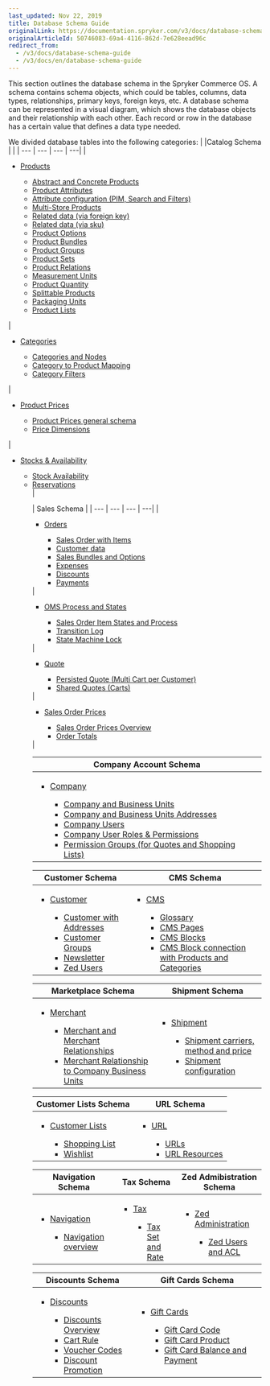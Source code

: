 ```yaml
---
last_updated: Nov 22, 2019
title: Database Schema Guide
originalLink: https://documentation.spryker.com/v3/docs/database-schema-guide
originalArticleId: 50746083-69a4-4116-862d-7e628eead96c
redirect_from:
  - /v3/docs/database-schema-guide
  - /v3/docs/en/database-schema-guide
---
```



This section outlines the database schema in the Spryker Commerce OS. A schema contains schema objects, which could be tables, columns, data types, relationships, primary keys, foreign keys, etc. A database schema can be represented in a visual diagram, which shows the database objects and their relationship with each other. Each record or row in the database has a certain value that defines a data type needed.

We divided database tables into the following categories:
|  |Catalog Schema | |
| --- | --- | --- | ---| 
| <ul><li>[Products](/docs/scos/dev/database-schema-guide/201907.0/catalog-schema.html#products)</li><ul><li>[Abstract and Concrete Products](/docs/scos/dev/database-schema-guide/201907.0/catalog-schema.html#abstract-and-concrete-products)</li><li>[Product Attributes](/docs/scos/dev/database-schema-guide/201907.0/catalog-schema.html#product-attributes)</li><li>[Attribute configuration (PIM, Search and Filters)](/docs/scos/dev/database-schema-guide/201907.0/catalog-schema.html#attribute-configuration--pim--search-and-filters-)</li><li>[Multi-Store Products](/docs/scos/dev/database-schema-guide/201907.0/catalog-schema.html#multi-store-products)</li><li>[Related data (via foreign key)](/docs/scos/dev/database-schema-guide/201907.0/catalog-schema.html#related-data--via-foreign-key-)</li><li>[Related data (via sku)](/docs/scos/dev/database-schema-guide/201907.0/catalog-schema.html#related-data--via-sku-)</li><li>[Product Options](/docs/scos/dev/database-schema-guide/201907.0/catalog-schema.html#product-options)</li><li>[Product Bundles](/docs/scos/dev/database-schema-guide/201907.0/catalog-schema.html#product-bundles)</li><li>[Product Groups](/docs/scos/dev/database-schema-guide/201907.0/catalog-schema.html#product-groups)</li><li>[Product Sets](/docs/scos/dev/database-schema-guide/201907.0/catalog-schema.html#product-sets)</li><li>[Product Relations](/docs/scos/dev/database-schema-guide/201907.0/catalog-schema.html#product-relations)</li><li>[Measurement Units](/docs/scos/dev/database-schema-guide/201907.0/catalog-schema.html#measurement-units)</li><li>[Product Quantity](/docs/scos/dev/database-schema-guide/201907.0/catalog-schema.html#product-quantity)</li><li>[Splittable Products](/docs/scos/dev/database-schema-guide/201907.0/catalog-schema.html#splittable-products)</li><li>[Packaging Units](/docs/scos/dev/database-schema-guide/201907.0/catalog-schema.html#packaging-units)</li><li>[Product Lists](/docs/scos/dev/database-schema-guide/201907.0/catalog-schema.html#product-lists)</li></ul></ul> | <ul><li>[Categories](/docs/scos/dev/database-schema-guide/201907.0/catalog-schema.html#categories)</li><ul><li>[Categories and Nodes](/docs/scos/dev/database-schema-guide/201907.0/catalog-schema.html#categories-and-nodes)</li><li>[Category to Product Mapping](/docs/scos/dev/database-schema-guide/201907.0/catalog-schema.html#category-to-product-mapping)</li><li>[Category Filters](/docs/scos/dev/database-schema-guide/201907.0/catalog-schema.html#category-filters)</li></ul></ul> | <ul><li>[Product Prices](/docs/scos/dev/database-schema-guide/201907.0/catalog-schema.html#product-prices)</li><ul><li>[Product Prices general schema](/docs/scos/dev/database-schema-guide/201907.0/catalog-schema.html#general-schema)</li><li>[Price Dimensions](/docs/scos/dev/database-schema-guide/201907.0/catalog-schema.html#price-dimensions)</li></ul></ul> | <ul><li>[Stocks & Availability](/docs/scos/dev/database-schema-guide/201907.0/catalog-schema.html#stock---availability)</li><ul><li>[Stock Availability](/docs/scos/dev/database-schema-guide/201907.0/catalog-schema.html#stock)</li><li>[Reservations](/docs/scos/dev/database-schema-guide/201907.0/catalog-schema.html#reservations)</li> |

| Sales Schema |
| --- | --- | --- | ---| 
|<ul><li>[Orders](/docs/scos/dev/database-schema-guide/201907.0/sales-schema.html#orders)</li><ul><li>[Sales Order with Items](/docs/scos/dev/database-schema-guide/201907.0/sales-schema.html#sales-order-with-items)</li><li>[Customer data](/docs/scos/dev/database-schema-guide/201907.0/sales-schema.html#customer-data)</li><li>[Sales Bundles and Options](/docs/scos/dev/database-schema-guide/201907.0/sales-schema.html#sales-bundles-and-options)</li><li>[Expenses](/docs/scos/dev/database-schema-guide/201907.0/sales-schema.html#expenses)</li><li>[Discounts](/docs/scos/dev/database-schema-guide/201907.0/sales-schema.html#discounts)</li><li>[Payments](/docs/scos/dev/database-schema-guide/201907.0/sales-schema.html#payments)</li></ul></ul> |<ul><li>[OMS Process and States](/docs/scos/dev/database-schema-guide/201907.0/sales-schema.html#oms-process-and-states)</li><ul><li>[Sales Order Item States and Process](/docs/scos/dev/database-schema-guide/201907.0/sales-schema.html#sales-order-item-states-and-process)</li><li>[Transition Log](/docs/scos/dev/database-schema-guide/201907.0/sales-schema.html#transition-log)</li><li>[State Machine Lock](/docs/scos/dev/database-schema-guide/201907.0/sales-schema.html#state-machine-lock)</li></ul></ul> | <ul><li>[Quote](/docs/scos/dev/database-schema-guide/201907.0/sales-schema.html#quote)</li><ul><li>[Persisted Quote (Multi Cart per Customer)](/docs/scos/dev/database-schema-guide/201907.0/sales-schema.html#persisted-quote--multi-cart-per-customer-)</li><li>[Shared Quotes (Carts)](/docs/scos/dev/database-schema-guide/201907.0/sales-schema.html#shared-quotes--carts-)</li></ul></ul> | <ul><li>[Sales Order Prices](/docs/scos/dev/database-schema-guide/201907.0/sales-schema.html#sales-order-prices)</li><ul><li>[Sales Order Prices Overview](/docs/scos/dev/database-schema-guide/201907.0/sales-schema.html#overview)</li><li>[Order Totals](/docs/scos/dev/database-schema-guide/201907.0/sales-schema.html#order-totals)</li></ul></ul> |

| Company Account Schema |
| --- |
| <ul><li>[Company](/docs/scos/dev/database-schema-guide/201907.0/company-account-schema.html#company)</li><ul><li>[Company and Business Units](/docs/scos/dev/database-schema-guide/201907.0/company-account-schema.html#company-and-business-units)</li><li>[Company and Business Units Addresses](/docs/scos/dev/database-schema-guide/201907.0/company-account-schema.html#company-and-business-unit-addresses)</li><li>[Company Users](/docs/scos/dev/database-schema-guide/201907.0/company-account-schema.html#company-users)</li><li>[Company User Roles & Permissions](/docs/scos/dev/database-schema-guide/201907.0/company-account-schema.html#company-user-roles---permissions)</li><li>[Permission Groups (for Quotes and Shopping Lists)](/docs/scos/dev/database-schema-guide/201907.0/company-account-schema.html#permission-groups--for-quotes-and-shopping-lists-)</li></ul></ul> |

| Customer Schema | CMS Schema |
| --- | --- |
|<ul><li>[Customer](/docs/scos/dev/database-schema-guide/201907.0/customer-schema.html#customer-schema)</li><ul><li>[Customer with Addresses](/docs/scos/dev/database-schema-guide/201907.0/customer-schema.html#customer-with-addresses)</li><li>[Customer Groups](/docs/scos/dev/database-schema-guide/201907.0/customer-schema.html#customer-groups)</li><li>[Newsletter](/docs/scos/dev/database-schema-guide/201907.0/customer-schema.html#newsletter)</li><li>[Zed Users](/docs/scos/dev/database-schema-guide/201907.0/customer-schema.html#zed-users)</li></ul></ul> | <ul><li>[CMS](/docs/scos/dev/database-schema-guide/201907.0/cms-schema.html#cms) </li><ul><li>[Glossary](/docs/scos/dev/database-schema-guide/201907.0/cms-schema.html#glossary)</li><li>[CMS Pages](/docs/scos/dev/database-schema-guide/201907.0/cms-schema.html#cms-pages)</li><li>[CMS Blocks](/docs/scos/dev/database-schema-guide/201907.0/cms-schema.html#cms-blocks)</li><li>[CMS Block connection with Products and Categories](/docs/scos/dev/database-schema-guide/201907.0/cms-schema.html#cms-block-connection-with-products-and-categories)</li></ul></ul> |

| Marketplace Schema | Shipment Schema |
| --- | --- |
|<ul><li>[Merchant](/docs/scos/dev/database-schema-guide/201907.0/marketplace-schema.html#merchant)</li><ul><li>[Merchant and Merchant Relationships](/docs/scos/dev/database-schema-guide/201907.0/marketplace-schema.html#merchant-and-merchant-relationships)</li><li>[Merchant Relationship to Company Business Units](/docs/scos/dev/database-schema-guide/201907.0/marketplace-schema.html#merchant-relationship-to-company-business-units)</li></ul></ul> | <ul><li>[Shipment](/docs/scos/dev/database-schema-guide/201907.0/shipment-schema.html#shipment)</li><ul><li>[Shipment carriers, method and price](/docs/scos/dev/database-schema-guide/201907.0/shipment-schema.html#shipment-carriers--method-and-price)</li><li>[Shipment configuration](/docs/scos/dev/database-schema-guide/201907.0/shipment-schema.html#shipment-configuration)</li></ul></ul> |

| Customer Lists Schema | URL Schema |
| --- | --- |
|<ul><li>[Customer Lists](/docs/scos/dev/database-schema-guide/201907.0/customer-lists-schema.html#customer-lists)</li><ul><li>[Shopping List](/docs/scos/dev/database-schema-guide/201907.0/customer-lists-schema.html#shopping-list)</li><li>[Wishlist](/docs/scos/dev/database-schema-guide/201907.0/customer-lists-schema.html#wishlist)</li></ul></ul> | <ul><li>[URL](/docs/scos/dev/database-schema-guide/201907.0/url-schema.html#url)</li><ul><li>[URLs](/docs/scos/dev/database-schema-guide/201907.0/url-schema.html#urls)</li><li>[URL Resources](/docs/scos/dev/database-schema-guide/201907.0/url-schema.html#url-resources)</li></ul></ul> |

| Navigation Schema | Tax Schema | Zed Admibistration Schema |
| --- | --- | --- |
|<ul><li>[Navigation](/docs/scos/dev/database-schema-guide/201907.0/navigation-schema.html#navigation)</li><ul><li>[Navigation overview](/docs/scos/dev/database-schema-guide/201907.0/navigation-schema.html#navigation-overview)</li></ul></ul> | <ul><li> [Tax](/docs/scos/dev/database-schema-guide/201907.0/tax-schema.html#tax)</li><ul><li>[Tax Set and Rate](/docs/scos/dev/database-schema-guide/201907.0/tax-schema.html#tax-set-and-rate)</li></ul></ul> | <ul><li> [Zed Administration](/docs/scos/dev/database-schema-guide/201907.0/zed-administration-schema.html#zed-administration)</li><ul><li>[Zed Users and ACL](/docs/scos/dev/database-schema-guide/201907.0/zed-administration-schema.html#zed-users-and-acl)</li></ul></ul> |

| Discounts Schema | Gift Cards Schema |
| --- | --- |
|<ul><li> [Discounts](/docs/scos/dev/database-schema-guide/201907.0/discounts-schema.html#discounts)</li><ul><li>[Discounts Overview](/docs/scos/dev/database-schema-guide/201907.0/discounts-schema.html#overview)</li><li>[Cart Rule](/docs/scos/dev/database-schema-guide/201907.0/discounts-schema.html#cart-rule)</li><li>[Voucher Codes](/docs/scos/dev/database-schema-guide/201907.0/discounts-schema.html#voucher-codes)</li><li>[Discount Promotion](/docs/scos/dev/database-schema-guide/201907.0/discounts-schema.html#discount-promotion)</li></ul></ul> | <ul><li> [Gift Cards](/docs/scos/dev/database-schema-guide/201907.0/gift-cards-schema.html#gift-cards)</li><ul><li>[Gift Card Code](/docs/scos/dev/database-schema-guide/201907.0/gift-cards-schema.html#gift-card-code)</li><li>[Gift Card Product](/docs/scos/dev/database-schema-guide/201907.0/gift-cards-schema.html#gift-card-product)</li><li>[Gift Card Balance and Payment](/docs/scos/dev/database-schema-guide/201907.0/gift-cards-schema.html#gift-card-balance-and-payment)</li></ul></ul> |

